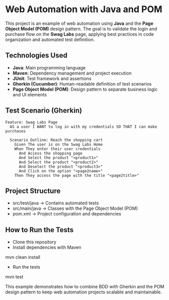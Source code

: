 # Web Automation with Java and POM

This project is an example of web automation using **Java** and the **Page Object Model (POM)** design pattern. The goal is to validate the login and purchase flow on the **Swag Labs** page, applying best practices in code organization and automated test definition.

## Technologies Used
- **Java**: Main programming language  
- **Maven**: Dependency management and project execution  
- **JUnit**: Test framework and assertions  
- **Gherkin (Cucumber)**: Human-readable definition of test scenarios  
- **Page Object Model (POM)**: Design pattern to separate business logic and UI elements  

## Test Scenario (Gherkin)

```gherkin
Feature: Swag Labs Page
  AS a user I WANT to log in with my credentials SO THAT I can make purchases

  Scenario Outline: Reach the shopping cart
    Given The user is on the Swag Labs Home
    When They enter their user credentials
      And Access the shopping page
      And Select the product "<product1>"
      And Select the product "<product2>"
      And Deselect the product "<product3>"
      And Click on the option "<page2name>"
    Then They access the page with the title "<page2title>"
```

## Project Structure

- src/test/java → Contains automated tests
- src/main/java → Classes with the Page Object Model (POM)
- pom.xml → Project configuration and dependencies

## How to Run the Tests

- Clone this repository
- Install dependencies with Maven

mvn clean install

- Run the tests

mvn test


This example demonstrates how to combine BDD with Gherkin and the POM design pattern to keep web automation projects scalable and maintainable.
